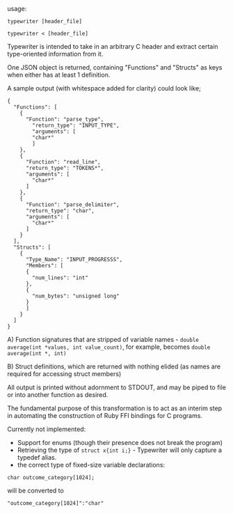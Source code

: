 usage:

```
typewriter [header_file]

typewriter < [header_file]
```

Typewriter is intended to take in an arbitrary C header and extract certain type-oriented information from it.

One JSON object is returned, containing "Functions" and "Structs" as keys when either has at least 1 definition.

A sample output (with whitespace added for clarity) could look like;

```
{
  "Functions": [
    {
      "Function": "parse_type",
        "return_type": "INPUT_TYPE",
        "arguments": [
        "char*"
        ]
    },
    {
      "Function": "read_line",
      "return_type": "TOKENS*",
      "arguments": [
        "char*"
      ]
    },
    {
      "Function": "parse_delimiter",
      "return_type": "char",
      "arguments": [
        "char*"
      ]
    }
  ],
  "Structs": [
    {
      "Type_Name": "INPUT_PROGRESSS",
      "Members": [
      {
        "num_lines": "int"
      },
      {
        "num_bytes": "unsigned long"
      }
      ]
    }
  ]
}
```

A) Function signatures that are stripped of variable names - `double average(int *values, int value_count)`, for example, becomes `double average(int *, int)`

B) Struct definitions, which are returned with nothing elided (as names are required for accessing struct members)

All output is printed without adornment to STDOUT, and may be piped to file or into another function as desired.

The fundamental purpose of this transformation is to act as an interim step in automating the construction of Ruby FFI bindings for C programs.

Currently not implemented:
- Support for enums (though their presence does not break the program)
- Retrieving the type of `struct x{int i;}` - Typewriter will only capture a typedef alias.
- the correct type of fixed-size variable declarations:
```
char outcome_category[1024];
```
will be converted to
```
"outcome_category[1024]":"char"
```
